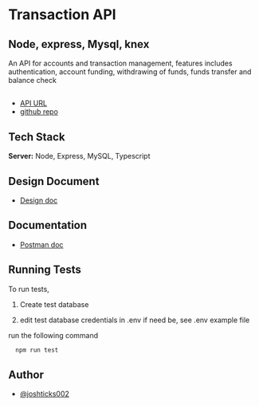 # Transaction API
## Node, express, Mysql, knex

An API for accounts and transaction management, features includes authentication, account funding, withdrawing of funds,
funds transfer and balance check

##

- [API URL](https://josh.herokuapp.com/)
- [github repo](https://github.com/joshticks002/demo-bank-knexjs-mysql)

## Tech Stack

**Server:** Node, Express, MySQL, Typescript

## Design Document

- [Design doc](https://docs.google.com/document/d/1lyC9jpI9_ZQW4_VqeaB2VFaDae_Ux-l9RVDblKRybng/edit?usp=sharing)

## Documentation

- [Postman doc](https://documenter.getpostman.com/view/21783187/2s83zmN2wi)

## Running Tests

To run tests,

1. Create test database

2. edit test database credentials in .env if need be, see .env example file

run the following command

```bash
  npm run test
```

## Author

- [@joshticks002](https://www.github.com/joshticks002)
